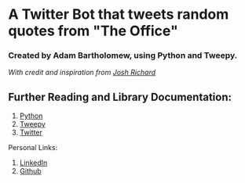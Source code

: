 # A Twitter Bot that tweets random quotes from "The Office"
### Created by Adam Bartholomew, using Python and Tweepy.
_With credit and inspiration from [Josh Richard](https://github.com/joshuarichard)_


Further Reading and Library Documentation:
------------------------------------------
1. [Python](https://www.python.org/)
2. [Tweepy](http://www.tweepy.org/)
3. [Twitter](https://www.twitter.com/)

Personal Links:
1. [LinkedIn](https://www.linkedin.com/in/adam-bartholomew/)
2. [Github](https://github.com/adam-bartholomew/)
